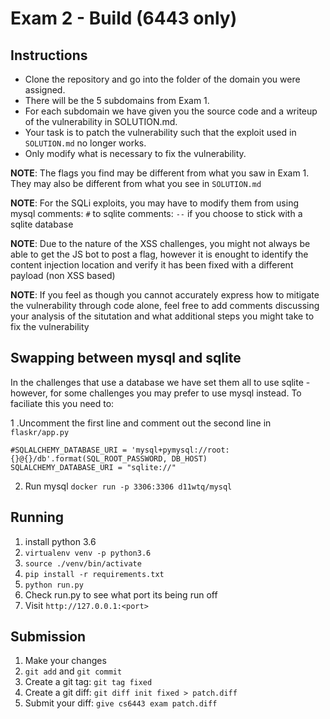 # Exam 2 - Build (6443 only)

## Instructions

- Clone the repository and go into the folder of the domain you were assigned. 
- There will be the 5 subdomains from Exam 1.
- For each subdomain we have given you the source code and a writeup of the vulnerability in SOLUTION.md.
- Your task is to patch the vulnerability such that the exploit used in `SOLUTION.md` no longer works.
- Only modify what is necessary to fix the vulnerability.

**NOTE**: The flags you find may be different from what you saw in Exam 1. They may also be different from what you see in `SOLUTION.md`

**NOTE**: For the SQLi exploits, you may have to modify them from using mysql comments: `#` to sqlite comments: `--` if you choose to stick with a sqlite database

**NOTE**: Due to the nature of the XSS challenges, you might not always be able to get the JS bot to post a flag, however it is enought to identify the content injection location and verify it has been fixed with a different payload (non XSS based)

**NOTE**: If you feel as though you cannot accurately express how to mitigate the vulnerability through code alone, feel free to add comments discussing your analysis of the situtation and what additional steps you might take to fix the vulnerability

## Swapping between mysql and sqlite

In the challenges that use a database we have set them all to use sqlite - however, for some challenges you may prefer to use mysql instead. To faciliate this you need to:

1 .Uncomment the first line and comment out the second line in `flaskr/app.py`

```
#SQLALCHEMY_DATABASE_URI = 'mysql+pymysql://root:{}@{}/db'.format(SQL_ROOT_PASSWORD, DB_HOST)
SQLALCHEMY_DATABASE_URI = "sqlite://"
```

2. Run mysql `docker run -p 3306:3306 d11wtq/mysql`

## Running

1. install python 3.6
2. `virtualenv venv -p python3.6`
3. `source ./venv/bin/activate`
4. `pip install -r requirements.txt`
5. `python run.py`
6. Check run.py to see what port its being run off
7. Visit `http://127.0.0.1:<port>`

## Submission

1. Make your changes
2. `git add` and `git commit`
3. Create a git tag: `git tag fixed`
4. Create a git diff: `git diff init fixed > patch.diff`
5. Submit your diff: `give cs6443 exam patch.diff`
